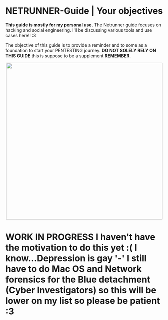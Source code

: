 # NETRUNNER-Guide | Your objectives

**This guide is mostly for my personal use.** The Netrunner guide focuses on hacking and social engineering. I'll be discussing various tools and use cases here!! :3

The objective of this guide is to provide a reminder and to some as a foundation to start your PENTESTING journey. **DO NOT SOLELY RELY ON THIS GUIDE** this is suppose to be a supplement **REMEMBER**.


<div align="center">
    <img src="https://github.com/user-attachments/assets/12faa7fa-de41-4bfb-ac52-c6978bcec332" style="width: 100%; max-width: 500; max-height: 500;">

</div>


# **WORK IN PROGRESS** I haven't have the motivation to do this yet :(  I know...Depression is gay '-'  I still have to do Mac OS and Network forensics for the Blue detachment (Cyber Investigators) so this will be lower on my list so please be patient :3 
